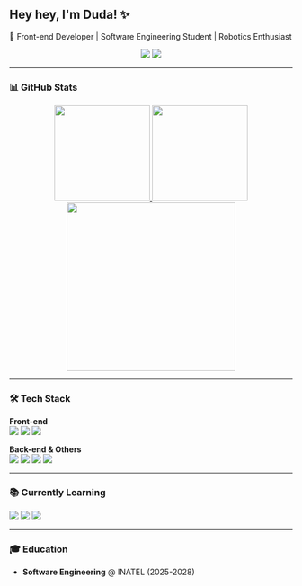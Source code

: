 ## Hey hey, I'm Duda! ✨
🚀 Front-end Developer | Software Engineering Student | Robotics Enthusiast

<div align="center">
  <a href="https://www.linkedin.com/in/maria-ecr-moreira"><img src="https://img.shields.io/badge/LinkedIn-0077B5?style=for-the-badge&logo=linkedin&logoColor=white"></a>
  <a href="mailto:maria.ecr.moreira1@gmail.com"><img src="https://img.shields.io/badge/Gmail-D14836?style=for-the-badge&logo=gmail&logoColor=white"></a>
</div>

---

### 📊 GitHub Stats
<div align="center">
  <a href="https://github.com/mecrym">
    <img height="170" src="https://github-readme-stats.vercel.app/api?username=mecrym&theme=midnight-purple&show_icons=true&hide_border=true&count_private=true">
    <img height="170" src="https://github-readme-streak-stats.herokuapp.com/?user=mecrym&theme=midnight-purple&hide_border=true">
  </a>
  <br>
  <img height="300" src="https://github-readme-stats.vercel.app/api/top-langs/?username=mecrym&theme=midnight-purple&show_icons=true&hide_border=true&layout=donut-vertical">
</div>

---

### 🛠️ Tech Stack
  **Front-end**  
<img src="https://img.shields.io/badge/HTML5-E34F26?style=for-the-badge&logo=html5&logoColor=white">
<img src="https://img.shields.io/badge/CSS3-1572B6?style=for-the-badge&logo=css3&logoColor=white">
<img src="https://img.shields.io/badge/JavaScript-F7DF1E?style=for-the-badge&logo=javascript&logoColor=black">

  **Back-end & Others**  
<img src="https://img.shields.io/badge/Node.js-43853D?style=for-the-badge&logo=node.js&logoColor=white">
<img src="https://img.shields.io/badge/C/C++-00599C?style=for-the-badge&logo=c%2B%2B&logoColor=white">
<img src="https://img.shields.io/badge/SQL-4479A1?style=for-the-badge&logo=mysql&logoColor=white">
<img src="https://img.shields.io/badge/Bootstrap-563D7C?style=for-the-badge&logo=bootstrap&logoColor=white">

---

### 📚 Currently Learning
<img src="https://img.shields.io/badge/React-20232A?style=for-the-badge&logo=react&logoColor=61DAFB"> <img src="https://img.shields.io/badge/Java-ED8B00?style=for-the-badge&logo=openjdk&logoColor=white"> <img src="https://img.shields.io/badge/Node.js-43853D?style=for-the-badge&logo=node.js&logoColor=white">



---

### 🎓 Education
- **Software Engineering** @ INATEL (2025-2028)
